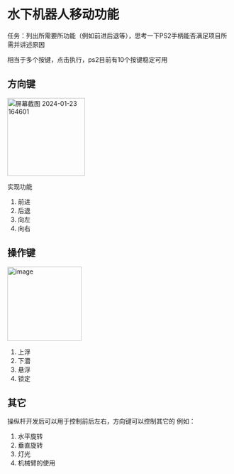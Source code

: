 # 水下机器人移动功能
任务：列出所需要所功能（例如前进后退等），思考一下PS2手柄能否满足项目所需并讲述原因  

相当于多个按键，点击执行，ps2目前有10个按键稳定可用  
## 方向键  

<img width="175" alt="屏幕截图 2024-01-23 164601" src="https://github.com/xin1/under-water-robot/assets/81465751/ca78b485-2e15-4a18-8345-1580b40a1e39">  

实现功能  
1. 前进
2. 后退
3. 向左
4. 向右

## 操作键  

<img width="167" alt="image" src="https://github.com/xin1/under-water-robot/assets/81465751/31a0791e-802d-43b8-be71-fd3abb9860e0">  

1. 上浮
2. 下潜
3. 悬浮
4. 锁定
## 其它
操纵杆开发后可以用于控制前后左右，方向键可以控制其它的
例如：  
1. 水平旋转
2. 垂直旋转
3. 灯光
4. 机械臂的使用
